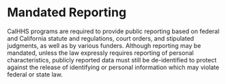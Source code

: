 # Mandated Reporting

CalHHS programs are required to provide public reporting based on federal and California statute and regulations, court orders, and stipulated judgments, as well as by various funders. Although reporting may be mandated, unless the law expressly requires reporting of personal characteristics, publicly reported data must still be de-identified to protect against the release of identifying or personal information which may violate federal or state law.
